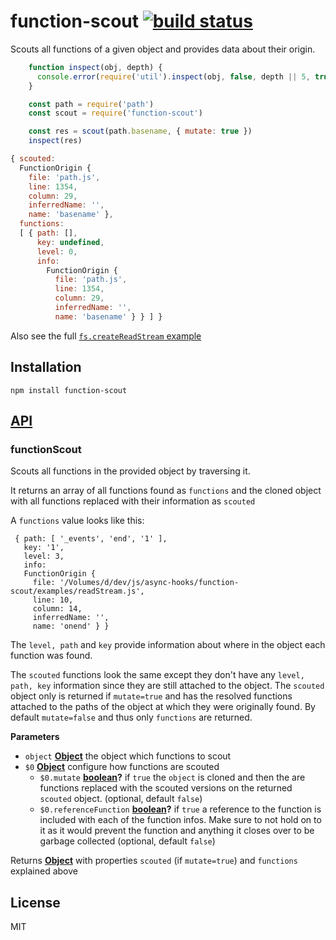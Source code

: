# function-scout [![build status](https://secure.travis-ci.org/nodesource/function-scout.png)](http://travis-ci.org/nodesource/function-scout)

Scouts all functions of a given object and provides data about their origin.

```js
    function inspect(obj, depth) {
      console.error(require('util').inspect(obj, false, depth || 5, true))
    }

    const path = require('path')
    const scout = require('function-scout')

    const res = scout(path.basename, { mutate: true })
    inspect(res)
```

```js
{ scouted:
  FunctionOrigin {
    file: 'path.js',
    line: 1354,
    column: 29,
    inferredName: '',
    name: 'basename' },
  functions:
  [ { path: [],
      key: undefined,
      level: 0,
      info:
        FunctionOrigin {
          file: 'path.js',
          line: 1354,
          column: 29,
          inferredName: '',
          name: 'basename' } } ] }
```

Also see the full [`fs.createReadStream` example](examples/readStream.js)

## Installation

    npm install function-scout

## [API](https://nodesource.github.io/function-scout)

<!-- Generated by documentation.js. Update this documentation by updating the source code. -->

### functionScout

Scouts all functions in the provided object by traversing it.

It returns an array of all functions found as `functions` and
the cloned object with all functions replaced with their information
as `scouted`

A `functions` value looks like this:

     { path: [ '_events', 'end', '1' ],
       key: '1',
       level: 3,
       info:
       FunctionOrigin {
         file: '/Volumes/d/dev/js/async-hooks/function-scout/examples/readStream.js',
         line: 10,
         column: 14,
         inferredName: '',
         name: 'onend' } }

The `level, path` and `key` provide information about where in the object each
function was found.

The `scouted` functions look the same except they don't have any `level, path, key`
information since they are still attached to the object.
The `scouted` object only is returned if `mutate=true` and has the resolved functions
attached to the paths of the object at which they were originally found.
By default `mutate=false` and thus only `functions` are returned.

**Parameters**

-   `object` **[Object](https://developer.mozilla.org/en-US/docs/Web/JavaScript/Reference/Global_Objects/Object)** the object which functions to scout
-   `$0` **[Object](https://developer.mozilla.org/en-US/docs/Web/JavaScript/Reference/Global_Objects/Object)** configure how functions are scouted
    -   `$0.mutate` **[boolean](https://developer.mozilla.org/en-US/docs/Web/JavaScript/Reference/Global_Objects/Boolean)?** if `true` the `object` is cloned and then
        the are functions replaced with the scouted versions on the returned
        `scouted` object. (optional, default `false`)
    -   `$0.referenceFunction` **[boolean](https://developer.mozilla.org/en-US/docs/Web/JavaScript/Reference/Global_Objects/Boolean)?** if `true` a reference to the function is
        included with each of the function infos. Make sure to not hold on to it as it would
        prevent the function and anything it closes over to be garbage collected (optional, default `false`)

Returns **[Object](https://developer.mozilla.org/en-US/docs/Web/JavaScript/Reference/Global_Objects/Object)** with properties `scouted` (if `mutate=true`) and
`functions` explained above

## License

MIT
